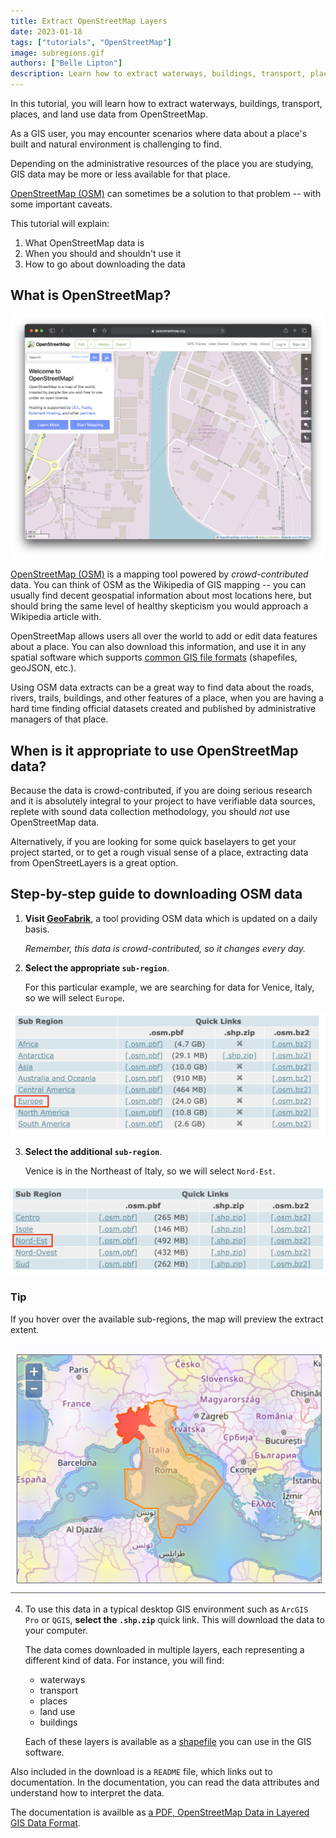 ```yaml
---
title: Extract OpenStreetMap Layers
date: 2023-01-18
tags: ["tutorials", "OpenStreetMap"]
image: subregions.gif
authors: ["Belle Lipton"]
description: Learn how to extract waterways, buildings, transport, places, and land use data from OpenStreetMap.
---
```


In this tutorial, you will learn how to extract waterways, buildings, transport, places, and land use data from OpenStreetMap.

As a GIS user, you may encounter scenarios where data about a place's built and natural environment is challenging to find.

Depending on the administrative resources of the place you are studying, GIS data may be more or less available for that place. 

[OpenStreetMap (OSM)](https://www.openstreetmap.org/#map=12/45.4284/12.2597) can sometimes be a solution to that problem -- with some important caveats. 

This tutorial will explain:
1. What OpenStreetMap data is
2. When you should and shouldn't use it
3. How to go about downloading the data

## What is OpenStreetMap?

![Screenshot of OpenStreetMap website zoomed in to show all the different roads, water features, places of interest, etc](media/3.png)

[OpenStreetMap (OSM)](https://www.openstreetmap.org/#map=12/45.4284/12.2597) is a mapping tool powered by *crowd-contributed* data. You can think of OSM as the Wikipedia of GIS mapping -- you can usually find decent geospatial information about most locations here, but should bring the same level of healthy skepticism you would approach a Wikipedia article with. 

OpenStreetMap allows users all over the world to add or edit data features about a place. You can also download this information, and use it in any spatial software which supports [common GIS file formats](https://sites.udel.edu/gis/file-formats-for-gis/) (shapefiles, geoJSON, etc.).

Using OSM data extracts can be a great way to find data about the roads, rivers, trails, buildings, and other features of a place, when you are having a hard time finding official datasets created and published by administrative managers of that place. 

## When is it appropriate to use OpenStreetMap data?
Because the data is crowd-contributed, if you are doing serious research and it is absolutely integral to your project to have verifiable data sources, replete with sound data collection methodology, you should *not* use OpenStreetMap data. 

Alternatively, if you are looking for some quick baselayers to get your project started, or to get a rough visual sense of a place, extracting data from OpenStreetLayers is a great option.


## Step-by-step guide to downloading OSM data 


1. **Visit [GeoFabrik](https://download.geofabrik.de/)**, a tool providing OSM data which is updated on a daily basis.

    *Remember, this data is crowd-contributed, so it changes every day.*

2. **Select the appropriate `sub-region`**.

    For this particular example, we are searching for data for Venice, Italy, so we will select `Europe`.

![Screenshot of subregions option from GeoFabrik data extract website.](media/1.png)


3. **Select the additional `sub-region`**.

    Venice is in the Northeast of Italy, so we will select `Nord-Est`. 

![Screenshot of subregions option from GeoFabrik data extract website.](media/2.png)



### Tip
If you hover over the available sub-regions, the map will preview the extract extent.

![Data extract extent preview](media/subregions.gif)


4. To use this data in a typical desktop GIS environment such as `ArcGIS Pro` or `QGIS`, **select the `.shp.zip`** quick link. This will download the data to your computer. 

    The data comes downloaded in multiple layers, each representing a different kind of data. For instance, you will find:
    * waterways
    * transport
    * places
    * land use
    * buildings

    Each of these layers is available as a [shapefile](https://cartinal.leventhalmap.org/guides/file-formats.html#shapefile) you can use in the GIS software.

Also included in the download is a `README` file, which links out to documentation. In the documentation, you can read the data attributes and understand how to interpret the data. 

The documentation is availble as [a PDF, OpenStreetMap Data in Layered GIS Data Format](http://download.geofabrik.de/osm-data-in-gis-formats-free.pdf).

